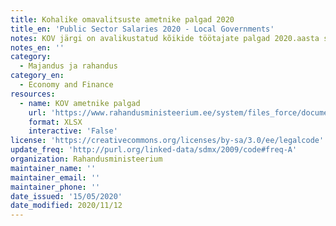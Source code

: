 ```yaml
---
title: Kohalike omavalitsuste ametnike palgad 2020
title_en: 'Public Sector Salaries 2020 - Local Governments'
notes: KOV järgi on avalikustatud kõikide töötajate palgad 2020.aasta seisu kohaselt.
notes_en: ''
category: 
  - Majandus ja rahandus
category_en: 
  - Economy and Finance
resources:
  - name: KOV ametnike palgad
    url: 'https://www.rahandusministeerium.ee/system/files_force/document_files/kov_-_pohipalgad_01.04.2020.xlsx?download=1'
    format: XLSX
    interactive: 'False'
license: 'https://creativecommons.org/licenses/by-sa/3.0/ee/legalcode'
update_freq: 'http://purl.org/linked-data/sdmx/2009/code#freq-A'
organization: Rahandusministeerium
maintainer_name: ''
maintainer_email: ''
maintainer_phone: ''
date_issued: '15/05/2020'
date_modified: 2020/11/12
---
```

